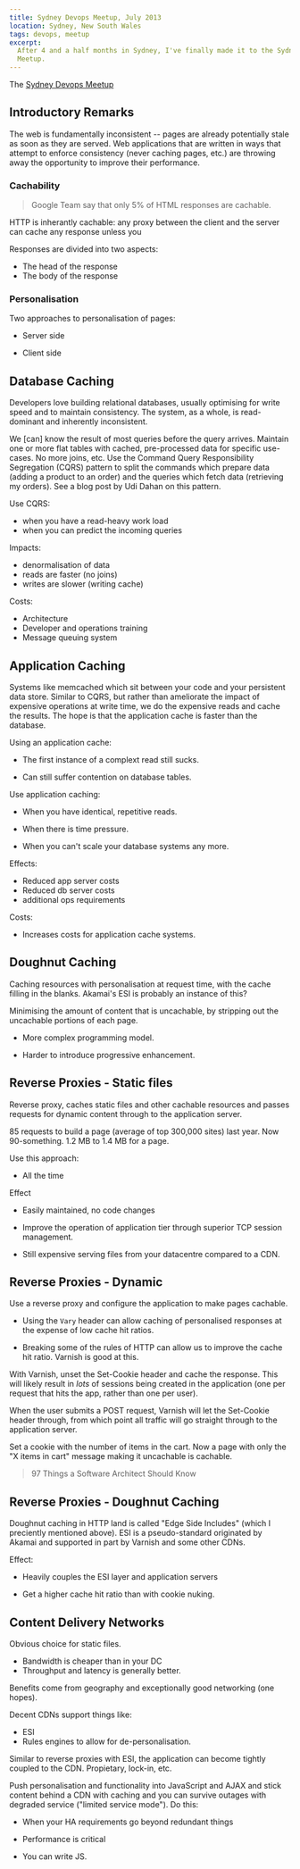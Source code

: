 ```yaml
---
title: Sydney Devops Meetup, July 2013
location: Sydney, New South Wales
tags: devops, meetup
excerpt: 
  After 4 and a half months in Sydney, I've finally made it to the Sydney Devops
  Meetup.
---
```


The [Sydney Devops Meetup](http://meetup.com/sydney-devops)

## Introductory Remarks

The web is fundamentally inconsistent -- pages are already potentially stale as
soon as they are served. Web applications that are written in ways that attempt
to enforce consistency (never caching pages, etc.) are throwing away the
opportunity to improve their performance.

### Cachability ###

> Google Team say that only 5% of HTML responses are cachable.

HTTP is inherantly cachable: any proxy between the client and the server can
cache any response unless you

Responses are divided into two aspects:

- The head of the response
- The body of the response

### Personalisation ###

Two approaches to personalisation of pages:

- Server side

- Client side

## Database Caching ##

Developers love building relational databases, usually optimising for write
speed and to maintain consistency. The system, as a whole, is read-dominant
and inherently inconsistent.

We [can] know the result of most queries before the query arrives. Maintain one
or more flat tables with cached, pre-processed data for specific use-cases. No
more joins, etc. Use the Command Query Responsibility Segregation (CQRS) pattern
to split the commands which prepare data (adding a product to an order) and the
queries which fetch data (retrieving my orders). See a blog post by Udi Dahan on
this pattern.

Use CQRS:

- when you have a read-heavy work load
- when you can predict the incoming queries

Impacts:

- denormalisation of data
- reads are faster (no joins)
- writes are slower (writing cache)

Costs:

- Architecture
- Developer and operations training
- Message queuing system

## Application Caching

Systems like memcached which sit between your code and your persistent data
store. Similar to CQRS, but rather than ameliorate the impact of expensive
operations at write time, we do the expensive reads and cache the results. The
hope is that the application cache is faster than the database.

Using an application cache:

- The first instance of a complext read still sucks.

- Can still suffer contention on database tables.

Use application caching:

- When you have identical, repetitive reads.

- When there is time pressure.

- When you can't scale your database systems any more.

Effects:

- Reduced app server costs
- Reduced db server costs
- additional ops requirements

Costs:

- Increases costs for application cache systems.

## Doughnut Caching

Caching resources with personalisation at request time, with the cache filling
in the blanks. Akamai's ESI is probably an instance of this?

Minimising the amount of content that is uncachable, by stripping out the
uncachable portions of each page.

- More complex programming model.

- Harder to introduce progressive enhancement.

## Reverse Proxies - Static files

Reverse proxy, caches static files and other cachable resources and passes
requests for dynamic content through to the application server.

85 requests to build a page (average of top 300,000 sites) last year. Now
90-something. 1.2 MB to 1.4 MB for a page.

Use this approach:

- All the time

Effect

- Easily maintained, no code changes

- Improve the operation of application tier through superior TCP session
  management.

- Still expensive serving files from your datacentre compared to a CDN.

## Reverse Proxies - Dynamic

Use a reverse proxy and configure the application to make pages cachable.

- Using the `Vary` header can allow caching of personalised responses at the
  expense of low cache hit ratios.

- Breaking some of the rules of HTTP can allow us to improve the cache hit
  ratio. Varnish is good at this.

With Varnish, unset the Set-Cookie header and cache the response. This will
likely result in *lots* of sessions being created in the application (one per
request that hits the app, rather than one per user).

When the user submits a POST request, Varnish will let the Set-Cookie header
through, from which point all traffic will go straight through to the
application server.

Set a cookie with the number of items in the cart. Now a page with only the
"X items in cart" message making it uncachable is cachable.

> 97 Things a Software Architect Should Know

## Reverse Proxies - Doughnut Caching

Doughnut caching in HTTP land is called "Edge Side Includes" (which I preciently
mentioned above). ESI is a pseudo-standard originated by Akamai and supported
in part by Varnish and some other CDNs.

Effect:

- Heavily couples the ESI layer and application servers

- Get a higher cache hit ratio than with cookie nuking.

## Content Delivery Networks

Obvious choice for static files.

- Bandwidth is cheaper than in your DC
- Throughput and latency is generally better.

Benefits come from geography and exceptionally good networking (one hopes).

Decent CDNs support things like:

- ESI
- Rules engines to allow for de-personalisation.

Similar to reverse proxies with ESI, the application can become tightly coupled
to the CDN. Propietary, lock-in, etc.

Push personalisation and functionality into JavaScript and AJAX and stick
content behind a CDN with caching and you can survive outages with degraded
service ("limited service mode"). Do this:

- When your HA requirements go beyond redundant things

- Performance is critical

- You can write JS.
